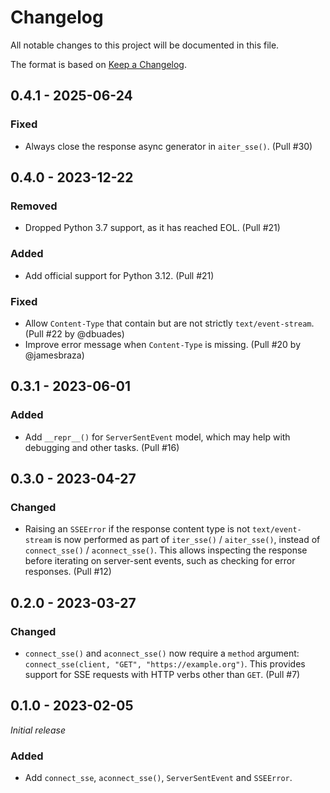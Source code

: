 # Changelog

All notable changes to this project will be documented in this file.

The format is based on [Keep a Changelog](https://keepachangelog.com/en/1.0.0/).

## 0.4.1 - 2025-06-24

### Fixed

* Always close the response async generator in `aiter_sse()`. (Pull #30)

## 0.4.0 - 2023-12-22

### Removed

* Dropped Python 3.7 support, as it has reached EOL. (Pull #21)

### Added

* Add official support for Python 3.12. (Pull #21)

### Fixed

* Allow `Content-Type` that contain but are not strictly `text/event-stream`. (Pull #22 by @dbuades)
* Improve error message when `Content-Type` is missing. (Pull #20 by @jamesbraza)

## 0.3.1 - 2023-06-01

### Added

* Add `__repr__()` for `ServerSentEvent` model, which may help with debugging and other tasks. (Pull #16)

## 0.3.0 - 2023-04-27

### Changed

* Raising an `SSEError` if the response content type is not `text/event-stream` is now performed as part of `iter_sse()` / `aiter_sse()`, instead of `connect_sse()` / `aconnect_sse()`. This allows inspecting the response before iterating on server-sent events, such as checking for error responses. (Pull #12)

## 0.2.0 - 2023-03-27

### Changed

* `connect_sse()` and `aconnect_sse()` now require a `method` argument: `connect_sse(client, "GET", "https://example.org")`. This provides support for SSE requests with HTTP verbs other than `GET`. (Pull #7)

## 0.1.0 - 2023-02-05

_Initial release_

### Added

* Add `connect_sse`, `aconnect_sse()`, `ServerSentEvent` and `SSEError`.

